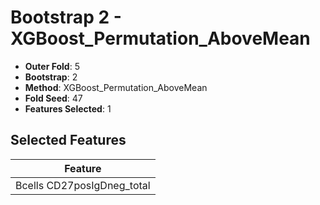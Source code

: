 # Bootstrap 2 - XGBoost_Permutation_AboveMean

- **Outer Fold**: 5
- **Bootstrap**: 2
- **Method**: XGBoost_Permutation_AboveMean
- **Fold Seed**: 47
- **Features Selected**: 1

## Selected Features

| Feature |
|---------|
| Bcells CD27posIgDneg_total |

